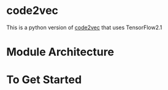 # code2vec
This is a python version of [code2vec](https://arxiv.org/pdf/1803.09473.pdf) that uses TensorFlow2.1 

# Module Architecture

# To Get Started
